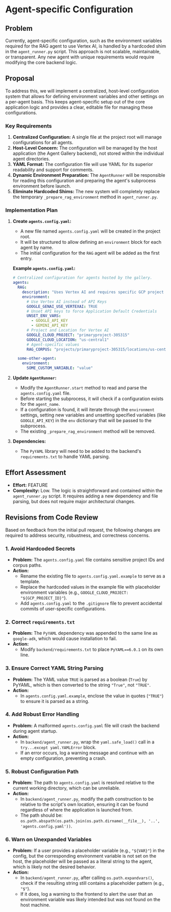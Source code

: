 # Agent-specific Configuration

## Problem

Currently, agent-specific configuration, such as the environment variables required for the RAG agent to use Vertex AI, is handled by a hardcoded shim in the `agent_runner.py` script. This approach is not scalable, maintainable, or transparent. Any new agent with unique requirements would require modifying the core backend logic.

## Proposal

To address this, we will implement a centralized, host-level configuration system that allows for defining environment variables and other settings on a per-agent basis. This keeps agent-specific setup out of the core application logic and provides a clear, editable file for managing these configurations.

### Key Requirements

1.  **Centralized Configuration:** A single file at the project root will manage configurations for all agents.
2.  **Host-Level Concern:** The configuration will be managed by the host application (the Agent Gallery backend), not stored within the individual agent directories.
3.  **YAML Format:** The configuration file will use YAML for its superior readability and support for comments.
4.  **Dynamic Environment Preparation:** The `AgentRunner` will be responsible for reading this configuration and preparing the agent's subprocess environment before launch.
5.  **Eliminate Hardcoded Shims:** The new system will completely replace the temporary `_prepare_rag_environment` method in `agent_runner.py`.

### Implementation Plan

1.  **Create `agents.config.yaml`:**
    -   A new file named `agents.config.yaml` will be created in the project root.
    -   It will be structured to allow defining an `environment` block for each agent by name.
    -   The initial configuration for the `RAG` agent will be added as the first entry.

    **Example `agents.config.yaml`:**
    ```yaml
    # Centralized configuration for agents hosted by the gallery.
    agents:
      RAG:
        description: "Uses Vertex AI and requires specific GCP project and location."
        environment:
          # Use Vertex AI instead of API Keys
          GOOGLE_GENAI_USE_VERTEXAI: TRUE
          # Unset API keys to force Application Default Credentials
          UNSET_ENV_VARS:
            - GOOGLE_API_KEY
            - GEMINI_API_KEY
          # Project and Location for Vertex AI
          GOOGLE_CLOUD_PROJECT: "primaryproject-305315"
          GOOGLE_CLOUD_LOCATION: "us-central1"
          # Agent-specific values
          RAG_CORPUS: "projects/primaryproject-305315/locations/us-central1/ragCorpora/5685794529555251200"

      some-other-agent:
        environment:
          SOME_CUSTOM_VARIABLE: "value"
    ```

2.  **Update `AgentRunner`:**
    -   Modify the `AgentRunner.start` method to read and parse the `agents.config.yaml` file.
    -   Before starting the subprocess, it will check if a configuration exists for the `agent_name`.
    -   If a configuration is found, it will iterate through the `environment` settings, setting new variables and unsetting specified variables (like `GOOGLE_API_KEY`) in the `env` dictionary that will be passed to the subprocess.
    -   The existing `_prepare_rag_environment` method will be removed.

3.  **Dependencies:**
    -   The `PyYAML` library will need to be added to the backend's `requirements.txt` to handle YAML parsing.

## Effort Assessment

-   **Effort:** FEATURE
-   **Complexity:** Low. The logic is straightforward and contained within the `agent_runner.py` script. It requires adding a new dependency and file parsing, but does not require major architectural changes.

## Revisions from Code Review

Based on feedback from the initial pull request, the following changes are required to address security, robustness, and correctness concerns.

### 1. Avoid Hardcoded Secrets

-   **Problem:** The `agents.config.yaml` file contains sensitive project IDs and corpus paths.
-   **Action:**
    -   Rename the existing file to `agents.config.yaml.example` to serve as a template.
    -   Replace the hardcoded values in the example file with placeholder environment variables (e.g., `GOOGLE_CLOUD_PROJECT: "${GCP_PROJECT_ID}"`).
    -   Add `agents.config.yaml` to the `.gitignore` file to prevent accidental commits of user-specific configurations.

### 2. Correct `requirements.txt`

-   **Problem:** The `PyYAML` dependency was appended to the same line as `google-adk`, which would cause installation to fail.
-   **Action:**
    -   Modify `backend/requirements.txt` to place `PyYAML==6.0.1` on its own line.

### 3. Ensure Correct YAML String Parsing

-   **Problem:** The YAML value `TRUE` is parsed as a boolean (`True`) by PyYAML, which is then converted to the string `"True"`, not `"TRUE"`.
-   **Action:**
    -   In `agents.config.yaml.example`, enclose the value in quotes (`"TRUE"`) to ensure it is parsed as a string.

### 4. Add Robust Error Handling

-   **Problem:** A malformed `agents.config.yaml` file will crash the backend during agent startup.
-   **Action:**
    -   In `backend/agent_runner.py`, wrap the `yaml.safe_load()` call in a `try...except yaml.YAMLError` block.
    -   If an error occurs, log a warning message and continue with an empty configuration, preventing a crash.

### 5. Robust Configuration Path

-   **Problem:** The path to `agents.config.yaml` is resolved relative to the current working directory, which can be unreliable.
-   **Action:**
    -   In `backend/agent_runner.py`, modify the path construction to be relative to the script's own location, ensuring it can be found regardless of where the application is launched from.
    -   The path should be: `os.path.abspath(os.path.join(os.path.dirname(__file__), '..', 'agents.config.yaml'))`.

### 6. Warn on Unexpanded Variables

-   **Problem:** If a user provides a placeholder variable (e.g., `"${VAR}"`) in the config, but the corresponding environment variable is not set on the host, the placeholder will be passed as a literal string to the agent, which is likely not the desired behavior.
-   **Action:**
    -   In `backend/agent_runner.py`, after calling `os.path.expandvars()`, check if the resulting string still contains a placeholder pattern (e.g., `"$"`).
    -   If it does, log a warning to the frontend to alert the user that an environment variable was likely intended but was not found on the host machine.
